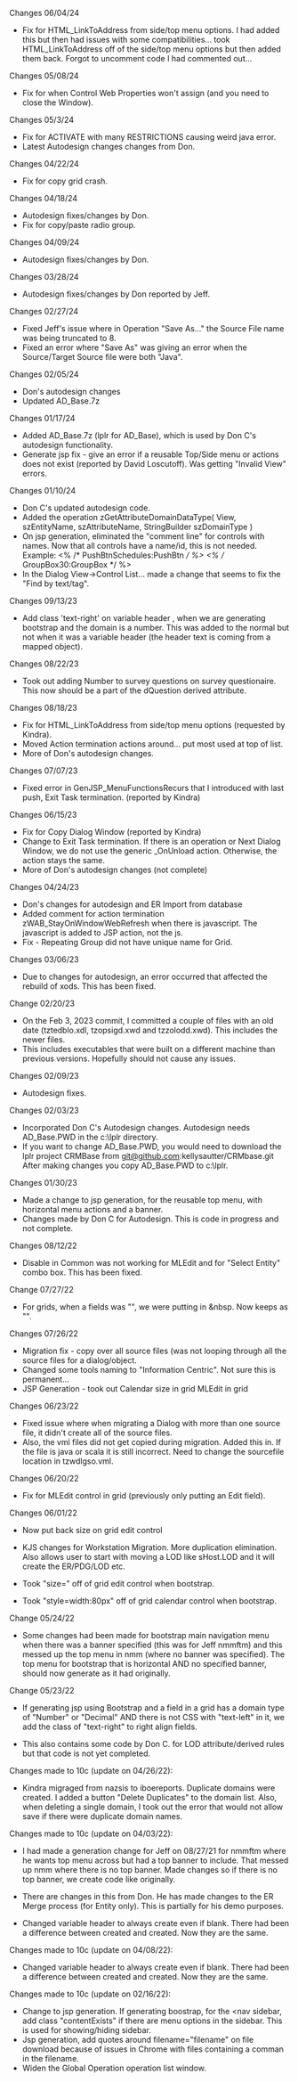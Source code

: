 Changes 06/04/24
* Fix for HTML_LinkToAddress from side/top menu options. I had added this but then had issues with some compatibilities... took HTML_LinkToAddress
  off of the side/top menu options but then added them back. Forgot to uncomment code I had commented out...

Changes 05/08/24
* Fix for when Control Web Properties won't assign (and you need to close the Window).

Changes 05/3/24
* Fix for ACTIVATE with many RESTRICTIONS causing weird java error.
* Latest Autodesign changes changes from Don.

Changes 04/22/24
* Fix for copy grid crash.

Changes 04/18/24
* Autodesign fixes/changes by Don.
* Fix for copy/paste radio group.

Changes 04/09/24
* Autodesign fixes/changes by Don.

Changes 03/28/24
* Autodesign fixes/changes by Don reported by Jeff.

Changes 02/27/24
* Fixed Jeff's issue where in Operation "Save As..." the Source File name was being truncated to 8.
* Fixed an error where "Save As" was giving an error when the Source/Target Source file were both "Java".

Changes 02/05/24
* Don's autodesign changes
* Updated AD_Base.7z

Changes 01/17/24
* Added AD_Base.7z (lplr for AD_Base), which is used by Don C's autodesign functionality.
* Generate jsp fix - give an error if a reusable Top/Side menu or actions does not exist (reported by David Loscutoff). Was getting "Invalid View" errors.

Changes 01/10/24
* Don C's updated autodesign code.
* Added the operation zGetAttributeDomainDataType( View, szEntityName, szAttributeName, StringBuilder szDomainType )
* On jsp generation, eliminated the "comment line" for controls with names. Now that all controls have a name/id, this is not needed. Example:
<% /* PushBtnSchedules:PushBtn */ %>
<% /* GroupBox30:GroupBox */ %>
* In the Dialog View->Control List... made a change that seems to fix the "Find by text/tag".


Changes 09/13/23
* Add class 'text-right' on variable header <th>, when we are generating bootstrap and the domain is a number. This was added to the normal
  <th> but not when it was a variable header <th> (the header text is coming from a mapped object).

Changes 08/22/23
* Took out adding Number to survey questions on survey questionaire. This now should be a part of the dQuestion derived attribute.

Changes 08/18/23
* Fix for HTML_LinkToAddress from side/top menu options (requested by Kindra).
* Moved Action termination actions around... put most used at top of list.
* More of Don's autodesign changes.

Changes 07/07/23
* Fixed error in GenJSP_MenuFunctionsRecurs that I introduced with last push, Exit Task termination.   (reported by Kindra)

Changes 06/15/23
* Fix for Copy Dialog Window (reported by Kindra)
* Change to Exit Task termination. If there is an operation or Next Dialog Window, we do not use the generic _OnUnload action.
  Otherwise, the action stays the same.
* More of Don's autodesign changes (not complete)

Changes 04/24/23
* Don's changes for autodesign and ER Import from database
* Added comment for action termination zWAB_StayOnWindowWebRefresh when there is javascript. The javascript
  is added to JSP action, not the js.
* Fix - Repeating Group did not have unique name for Grid.

Changes 03/06/23
* Due to changes for autodesign, an error occurred that affected the rebuild of xods. This has been fixed.

Change 02/20/23
* On the Feb 3, 2023 commit, I committed a couple of files with an old date (tztedblo.xdl, tzopsigd.xwd and tzzolodd.xwd).
  This includes the newer files.
* This includes executables that were built on a different machine than previous versions. Hopefully should not
  cause any issues.

Changes 02/09/23
* Autodesign fixes.

Changes 02/03/23
* Incorporated Don C's Autodesign changes. Autodesign needs AD_Base.PWD in the c:\lplr directory.
* If you want to change AD_Base.PWD, you would need to download the lplr project CRMBase from git@github.com:kellysautter/CRMbase.git
  After making changes you copy AD_Base.PWD to c:\lplr.

Changes 01/30/23
* Made a change to jsp generation, for the reusable top menu, with horizontal menu actions and a banner.
* Changes made by Don C for Autodesign. This is code in progress and not complete. 

Changes 08/12/22

* Disable in Common was not working for MLEdit and for "Select Entity" combo box. This has been fixed.

Change 07/27/22
* For grids, when a fields was "", we were putting in &nbsp. Now keeps as "".

Changes 07/26/22
* Migration fix - copy over all source files (was not looping through all the source files for a dialog/object.
* Changed some tools naming to "Information Centric". Not sure this is permanent...
* JSP Generation - 
  took out Calendar size in grid
  MLEdit in grid

Changes 06/23/22
* Fixed issue where when migrating a Dialog with more than one source file, it didn't create all of the source files.
* Also, the vml files did not get copied during migration. Added this in. If the file is java or scala it is still incorrect. Need to change the
  sourcefile location in tzwdlgso.vml.

Changes 06/20/22
* Fix for MLEdit control in grid (previously only putting an Edit field).


Changes 06/01/22
* Now put back size on grid edit control

* KJS changes for Workstation Migration. More duplication elimination. Also allows user to start with moving a LOD like
  sHost.LOD and it will create the ER/PDG/LOD etc.
* Took "size=" off of grid edit control when bootstrap.
* Took "style=width:80px" off of grid calendar control when bootstrap.

Change 05/24/22

* Some changes had been made for bootstrap main navigation menu when there was a banner specified (this was for
  Jeff nmmftm) and this messed up the top menu in nmm (where no banner was specified). The top menu for bootstrap
  that is horizontal AND no specified banner, should now generate as it had originally.

Change 05/23/22

* If generating jsp using Bootstrap and a field in a grid has a domain type of  "Number" or "Decimal" AND there is not CSS with "text-left" in it, 
  we add the class of "text-right" to right align fields.

* This also contains some code by Don C. for LOD attribute/derived rules but that code is not yet completed.

Changes made to 10c (update on 04/26/22):

* Kindra migraged from nazsis to iboereports. Duplicate domains were created. I added a button "Delete Duplicates" to the domain list. Also, when deleting
  a single domain, I took out the error that would not allow save if there were duplicate domain names.

Changes made to 10c (update on 04/03/22):

* I had made a generation change for Jeff on 08/27/21 for nmmftm where he wants top menu across but had a top banner to include. That messed up nmm where there
  is no top banner. Made changes so if there is no top banner, we create code like originally.
* There are changes in this from Don. He has made changes to the ER Merge process (for Entity only). This is partially for his demo purposes.

* Changed variable header to always create <th> even if blank. There had been a difference between <th> created and <td> created. Now they are the same.

Changes made to 10c (update on 04/08/22):

* Changed variable header to always create <th> even if blank. There had been a difference between <th> created and <td> created. Now they are the same.

Changes made to 10c (update on 02/16/22):

* Change to jsp generation. If generating boostrap, for the <nav sidebar, add class "contentExists" if there are menu options in the sidebar. This is used for showing/hiding sidebar.
* Jsp generation, add quotes around filename="filename" on file download because of issues in Chrome with files containing a comman in the filename.
* Widen the Global Operation operation list window.

